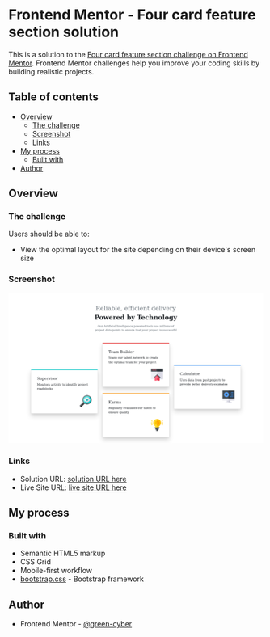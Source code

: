 # Frontend Mentor - Four card feature section solution

This is a solution to the [Four card feature section challenge on Frontend Mentor](https://www.frontendmentor.io/challenges/four-card-feature-section-weK1eFYK). Frontend Mentor challenges help you improve your coding skills by building realistic projects.

## Table of contents

- [Overview](#overview)
  - [The challenge](#the-challenge)
  - [Screenshot](#screenshot)
  - [Links](#links)
- [My process](#my-process)
  - [Built with](#built-with)
- [Author](#author)

## Overview

### The challenge

Users should be able to:

- View the optimal layout for the site depending on their device's screen size

### Screenshot
![Design](./assets/design/desktop-preview.png)

### Links
- Solution URL: [solution URL here](https://github.com/green-cyber/Four_card_feature_section)
- Live Site URL: [live site URL here](https://green-cyber.github.io/Four_card_feature_section/)

## My process

### Built with

- Semantic HTML5 markup
- CSS Grid
- Mobile-first workflow
- [bootstrap.css](https://getbootstrap.com/) - Bootstrap framework

## Author
- Frontend Mentor - [@green-cyber](https://www.frontendmentor.io/profile/green-cyber)
